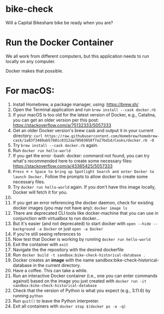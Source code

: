 # bike-check
Will a Capital Bikeshare bike be ready when you are?

# Run the Docker Container

We all work from different computers, but this application needs to run locally on any computer.

Docker makes that possible.

# For macOS:

1. Install Homebrew, a package manager, using: https://brew.sh/
2. Open the Terminal application and run `brew install --cask docker.rb`
3. If your macOS is too old for the latest version of Docker, e.g., Catalina, you can get an older version per this post: https://stackoverflow.com/a/75132333/5057333
4. Get an older Docker version's brew cask and output it in your current directory: `curl https://raw.githubusercontent.com/Homebrew/homebrew-cask/1a83f3469ab57b01c0312aa70503058f7a27bd1d/Casks/docker.rb -O`
5. Try `brew install --cask docker.rb` again.
6. Run `docker run hello-world`
7. If you get the error -bash: docker: command not found, you can try what's recommended here to create some necessary files: https://stackoverflow.com/a/43365425/5057333
8. `Press ⌘ + Space to bring up Spotlight Search and enter Docker to launch Docker.` Follow the prompts to allow docker to create some necessary files.
9. Try `docker run hello-world` again. If you don't have this image locally, Docker will fetch it for you.
10. 
11. If you get an error referencing the docker daemon, check for existing docker images (you may not have any): `docker image ls`
12. There are deprecated CLI tools like docker-machine that you can use in conjunction with virtualbox to run docker...
13. But it's easier (and not deprecated) to start docker with `open --hide --background -a Docker` or just `open -a Docker`
14. If you're still seeing references to 
15. Now test that Docker is working by running `docker run hello-world`
16. Exit the container with `exit`
17. Navigate the the repository with the desired dockerfile
18. Run `docker build -t sandbox:bike-check-historical-database .`
19. Docker creates an <b>image</b> with the name sandbox:bike-check-historical-database in the current directory.
20. Have a coffee. This can take a while.
21. Run an interactive Docker container (i.e., one you can enter commands against) based on the image you just created with `docker run -it sandbox:bike-check-historical-database`
22. Check that the version of Python is what you expect (e.g., 3.11.6) by running `python`
23. Run `quit()` to leave the Python interpreter.
24. Exit all containers with `docker stop $(docker ps -a -q)`

